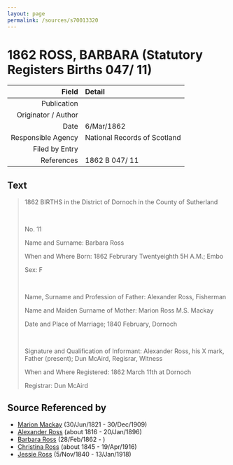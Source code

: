 ```yaml
---
layout: page
permalink: /sources/s70013320
---
```


# 1862 ROSS, BARBARA (Statutory Registers Births 047/ 11)

Field | Detail
---:|:---
Publication | 
Originator / Author | 
Date | 6/Mar/1862
Responsible Agency | National Records of Scotland
Filed by Entry | 
References | 1862 B 047/ 11

## Text

> 1862 BIRTHS in the District of Dornoch in the County of Sutherland
>
> <br/>
>
> No. 11
>
> Name and Surname: Barbara Ross
>
> When and Where Born: 1862 Februrary Twentyeighth 5H A.M.; Embo
>
> Sex: F
>
> <br/>
>
> Name, Surname and Profession of Father: Alexander Ross, Fisherman
>
> Name and Maiden Surname of Mother: Marion Ross M.S. Mackay
>
> Date and Place of Marriage; 1840 February, Dornoch
>
> <br/>
>
> Signature and Qualification of Informant: Alexander Ross, his X mark, Father (present); Dun McAird, Regisrar, Witness
>
> When and Where Registered: 1862 March 11th at Dornoch
>
> Registrar: Dun McAird
>

## Source Referenced by

* [Marion Mackay](../people/@78930004@-marion-mackay-b1821-6-30-d1909-12-30.md) (30/Jun/1821 - 30/Dec/1909)
* [Alexander Ross](../people/@81387900@-alexander-ross-b1816-d1896-1-20.md) (about 1816 - 20/Jan/1896)
* [Barbara Ross](../people/@82167024@-barbara-ross-b1862-2-28-d.md) (28/Feb/1862 - )
* [Christina Ross](../people/@81183416@-christina-ross-b1845-d1916-4-19.md) (about 1845 - 19/Apr/1916)
* [Jessie Ross](../people/@60546968@-jessie-ross-b1840-11-5-d1918-1-13.md) (5/Nov/1840 - 13/Jan/1918)
